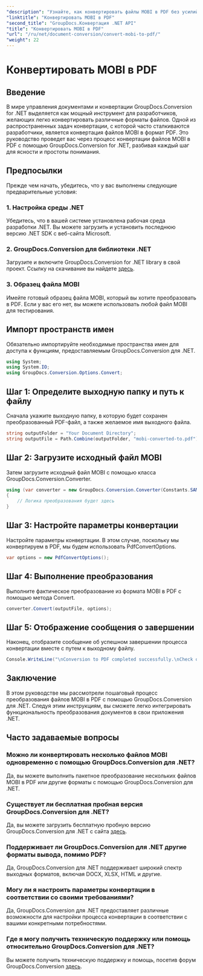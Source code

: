 ```yaml
---
"description": "Узнайте, как конвертировать файлы MOBI в PDF без усилий с помощью GroupDocs.Conversion для .NET. Следуйте нашему пошаговому руководству."
"linktitle": "Конвертировать MOBI в PDF"
"second_title": "GroupDocs.Конвертация .NET API"
"title": "Конвертировать MOBI в PDF"
"url": "/ru/net/document-conversion/convert-mobi-to-pdf/"
"weight": 22
---
```


# Конвертировать MOBI в PDF

## Введение
В мире управления документами и конвертации GroupDocs.Conversion for .NET выделяется как мощный инструмент для разработчиков, желающих легко конвертировать различные форматы файлов. Одной из распространенных задач конвертации, с которой часто сталкиваются разработчики, является конвертация файлов MOBI в формат PDF. Это руководство проведет вас через процесс конвертации файлов MOBI в PDF с помощью GroupDocs.Conversion for .NET, разбивая каждый шаг для ясности и простоты понимания.
## Предпосылки
Прежде чем начать, убедитесь, что у вас выполнены следующие предварительные условия:
### 1. Настройка среды .NET
Убедитесь, что в вашей системе установлена рабочая среда разработки .NET. Вы можете загрузить и установить последнюю версию .NET SDK с веб-сайта Microsoft.
### 2. GroupDocs.Conversion для библиотеки .NET
Загрузите и включите GroupDocs.Conversion for .NET library в свой проект. Ссылку на скачивание вы найдете [здесь](https://releases.groupdocs.com/conversion/net/).
### 3. Образец файла MOBI
Имейте готовый образец файла MOBI, который вы хотите преобразовать в PDF. Если у вас его нет, вы можете использовать любой файл MOBI для тестирования.

## Импорт пространств имен
Обязательно импортируйте необходимые пространства имен для доступа к функциям, предоставляемым GroupDocs.Conversion для .NET.
```csharp
using System;
using System.IO;
using GroupDocs.Conversion.Options.Convert;
```
## Шаг 1: Определите выходную папку и путь к файлу
Сначала укажите выходную папку, в которую будет сохранен преобразованный PDF-файл, а также желаемое имя выходного файла.
```csharp
string outputFolder = "Your Document Directory";
string outputFile = Path.Combine(outputFolder, "mobi-converted-to.pdf");
```
## Шаг 2: Загрузите исходный файл MOBI
Затем загрузите исходный файл MOBI с помощью класса GroupDocs.Conversion.Converter.
```csharp
using (var converter = new GroupDocs.Conversion.Converter(Constants.SAMPLE_MOBI))
{
    // Логика преобразования будет здесь
}
```
## Шаг 3: Настройте параметры конвертации
Настройте параметры конвертации. В этом случае, поскольку мы конвертируем в PDF, мы будем использовать PdfConvertOptions.
```csharp
var options = new PdfConvertOptions();
```
## Шаг 4: Выполнение преобразования
Выполните фактическое преобразование из формата MOBI в PDF с помощью метода Convert.
```csharp
converter.Convert(outputFile, options);
```
## Шаг 5: Отображение сообщения о завершении
Наконец, отобразите сообщение об успешном завершении процесса конвертации вместе с путем к выходному файлу.
```csharp
Console.WriteLine("\nConversion to PDF completed successfully.\nCheck output in {0}", outputFolder);
```

## Заключение
В этом руководстве мы рассмотрели пошаговый процесс преобразования файлов MOBI в PDF с помощью GroupDocs.Conversion для .NET. Следуя этим инструкциям, вы сможете легко интегрировать функциональность преобразования документов в свои приложения .NET.
## Часто задаваемые вопросы
### Можно ли конвертировать несколько файлов MOBI одновременно с помощью GroupDocs.Conversion для .NET?
Да, вы можете выполнить пакетное преобразование нескольких файлов MOBI в PDF или другие форматы с помощью GroupDocs.Conversion для .NET.
### Существует ли бесплатная пробная версия GroupDocs.Conversion для .NET?
Да, вы можете загрузить бесплатную пробную версию GroupDocs.Conversion для .NET с сайта [здесь](https://releases.groupdocs.com/).
### Поддерживает ли GroupDocs.Conversion для .NET другие форматы вывода, помимо PDF?
Да, GroupDocs.Conversion для .NET поддерживает широкий спектр выходных форматов, включая DOCX, XLSX, HTML и другие.
### Могу ли я настроить параметры конвертации в соответствии со своими требованиями?
Да, GroupDocs.Conversion для .NET предоставляет различные возможности для настройки процесса конвертации в соответствии с вашими конкретными потребностями.
### Где я могу получить техническую поддержку или помощь относительно GroupDocs.Conversion для .NET?
Вы можете получить техническую поддержку и помощь, посетив форум GroupDocs.Conversion [здесь](https://forum.groupdocs.com/c/conversion/11).